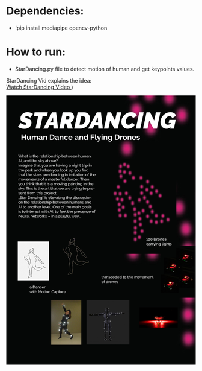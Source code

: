 # Dependencies:

- !pip install mediapipe opencv-python


# How to run:
- StarDancing.py file  to detect motion of human and get keypoints values.



StarDancing Vid explains the idea:\
[Watch StarDancing Video ](https://vimeo.com/637615941) \

![more details](https://github.com/alsheabi/StarDancing/blob/main/Pictures/211019_stardancing.jpg)

